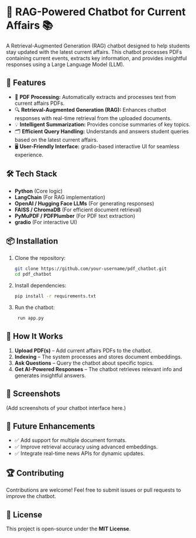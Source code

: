 # 🧠 RAG-Powered Chatbot for Current Affairs 📚  

A Retrieval-Augmented Generation (RAG) chatbot designed to help students stay updated with the latest current affairs. This chatbot processes PDFs containing current events, extracts key information, and provides insightful responses using a Large Language Model (LLM).  

## 🚀 Features  

- 📄 **PDF Processing:** Automatically extracts and processes text from current affairs PDFs.  
- 🔍 **Retrieval-Augmented Generation (RAG):** Enhances chatbot responses with real-time retrieval from the uploaded documents.  
- 💡 **Intelligent Summarization:** Provides concise summaries of key topics.  
- 🗂️ **Efficient Query Handling:** Understands and answers student queries based on the latest current affairs.  
- 🖥️ **User-Friendly Interface:** gradio-based interactive UI for seamless experience.  

## 🛠️ Tech Stack  

- **Python** (Core logic)  
- **LangChain** (For RAG implementation)  
- **OpenAI / Hugging Face LLMs** (For generating responses)  
- **FAISS / ChromaDB** (For efficient document retrieval)  
- **PyMuPDF / PDFPlumber** (For PDF text extraction)  
- **gradio** (For interactive UI)  

## 📦 Installation  

1. Clone the repository:  
   ```bash
   git clone https://github.com/your-username/pdf_chatbot.git
   cd pdf_chatbot
   ```  
2. Install dependencies:  
   ```bash
   pip install -r requirements.txt
   ```  
3. Run the chatbot:  
   ```bash
    run app.py
   ```  

## 🎯 How It Works  

1. **Upload PDF(s)** – Add current affairs PDFs to the chatbot.  
2. **Indexing** – The system processes and stores document embeddings.  
3. **Ask Questions** – Query the chatbot about specific topics.  
4. **Get AI-Powered Responses** – The chatbot retrieves relevant info and generates insightful answers.  

## 📸 Screenshots  

(Add screenshots of your chatbot interface here.)  

## 📌 Future Enhancements  

- ✅ Add support for multiple document formats.  
- ✅ Improve retrieval accuracy using advanced embeddings.  
- ✅ Integrate real-time news APIs for dynamic updates.  

## 🏆 Contributing  

Contributions are welcome! Feel free to submit issues or pull requests to improve the chatbot.  

## 📜 License  

This project is open-source under the **MIT License**.  
